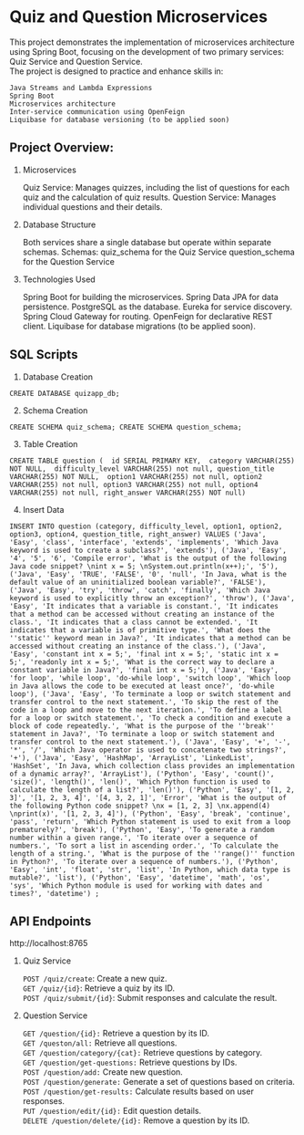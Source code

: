 # Quiz and Question Microservices

This project demonstrates the implementation of microservices architecture using Spring Boot, focusing on the development of two primary services: Quiz Service and Question Service. <br>
The project is designed to practice and enhance skills in:

    Java Streams and Lambda Expressions
    Spring Boot
    Microservices architecture
    Inter-service communication using OpenFeign
    Liquibase for database versioning (to be applied soon)

## Project Overview: <br>
1) Microservices


    Quiz Service: Manages quizzes, including the list of questions for each quiz and the calculation of quiz results.
    Question Service: Manages individual questions and their details.

2) Database Structure


    Both services share a single database but operate within separate schemas.
    Schemas:
        quiz_schema for the Quiz Service
        question_schema for the Question Service

3) Technologies Used


    Spring Boot for building the microservices.
    Spring Data JPA for data persistence.
    PostgreSQL as the database.
    Eureka for service discovery.
    Spring Cloud Gateway for routing.
    OpenFeign for declarative REST client.
    Liquibase for database migrations (to be applied soon).


## SQL Scripts
1) Database Creation

`CREATE DATABASE quizapp_db;`

2) Schema Creation

`CREATE SCHEMA quiz_schema;
CREATE SCHEMA question_schema;`

3) Table Creation

`CREATE TABLE question ( 
id SERIAL PRIMARY KEY, 
category VARCHAR(255) NOT NULL, 
difficulty_level VARCHAR(255) not null,
question_title VARCHAR(255) NOT NULL, 
option1 VARCHAR(255) not null,
option2 VARCHAR(255) not null,
option3 VARCHAR(255) not null,
option4 VARCHAR(255) not null,
right_answer VARCHAR(255) NOT null)`

4) Insert Data <br>

`INSERT INTO question
(category, difficulty_level, option1, option2, option3, option4, question_title, right_answer)
VALUES
('Java', 'Easy', 'class', 'interface', 'extends', 'implements', 'Which Java keyword is used to create a subclass?', 'extends'),
('Java', 'Easy', '4', '5', '6', 'Compile error', 'What is the output of the following Java code snippet? \nint x = 5; \nSystem.out.println(x++);', '5'),
('Java', 'Easy', 'TRUE', 'FALSE', '0', 'null', 'In Java, what is the default value of an uninitialized boolean variable?', 'FALSE'),
('Java', 'Easy', 'try', 'throw', 'catch', 'finally', 'Which Java keyword is used to explicitly throw an exception?', 'throw'),
('Java', 'Easy', 'It indicates that a variable is constant.', 'It indicates that a method can be accessed without creating an instance of the class.', 'It indicates that a class cannot be extended.', 'It indicates that a variable is of primitive type.', 'What does the ''static'' keyword mean in Java?', 'It indicates that a method can be accessed without creating an instance of the class.'),
('Java', 'Easy', 'constant int x = 5;', 'final int x = 5;', 'static int x = 5;', 'readonly int x = 5;', 'What is the correct way to declare a constant variable in Java?', 'final int x = 5;'),
('Java', 'Easy', 'for loop', 'while loop', 'do-while loop', 'switch loop', 'Which loop in Java allows the code to be executed at least once?', 'do-while loop'),
('Java', 'Easy', 'To terminate a loop or switch statement and transfer control to the next statement.', 'To skip the rest of the code in a loop and move to the next iteration.', 'To define a label for a loop or switch statement.', 'To check a condition and execute a block of code repeatedly.', 'What is the purpose of the ''break'' statement in Java?', 'To terminate a loop or switch statement and transfer control to the next statement.'),
('Java', 'Easy', '+', '-', '*', '/', 'Which Java operator is used to concatenate two strings?', '+'),
('Java', 'Easy', 'HashMap', 'ArrayList', 'LinkedList', 'HashSet', 'In Java, which collection class provides an implementation of a dynamic array?', 'ArrayList'),
('Python', 'Easy', 'count()', 'size()', 'length()', 'len()', 'Which Python function is used to calculate the length of a list?', 'len()'),
('Python', 'Easy', '[1, 2, 3]', '[1, 2, 3, 4]', '[4, 3, 2, 1]', 'Error', 'What is the output of the following Python code snippet? \nx = [1, 2, 3] \nx.append(4) \nprint(x)', '[1, 2, 3, 4]'),
('Python', 'Easy', 'break', 'continue', 'pass', 'return', 'Which Python statement is used to exit from a loop prematurely?', 'break'),
('Python', 'Easy', 'To generate a random number within a given range.', 'To iterate over a sequence of numbers.', 'To sort a list in ascending order.', 'To calculate the length of a string.', 'What is the purpose of the ''range()'' function in Python?', 'To iterate over a sequence of numbers.'),
('Python', 'Easy', 'int', 'float', 'str', 'list', 'In Python, which data type is mutable?', 'list'),
('Python', 'Easy', 'datetime', 'math', 'os', 'sys', 'Which Python module is used for working with dates and times?', 'datetime')
;`

## API Endpoints
http://localhost:8765
1) Quiz Service

    `POST /quiz/create`: Create a new quiz. <br>
    `GET /quiz/{id}`: Retrieve a quiz by its ID. <br>
    `POST /quiz/submit/{id}`: Submit responses and calculate the result.

2) Question Service

    `GET /question/{id}:` Retrieve a question by its ID. <br>
    `GET /queston/all:` Retrieve all questions. <br>
    `GET /question/category/{cat}:` Retrieve questions by category. <br>
    `GET /question/get-questions:` Retrieve questions by IDs. <br>
    `POST /question/add:` Create new question. <br>
    `POST /question/generate:` Generate a set of questions based on criteria. <br>
    `POST /question/get-results:` Calculate results based on user responses. <br>
    `PUT /question/edit/{id}:` Edit question details. <br>
    `DELETE /question/delete/{id}:` Remove a question by its ID. <br>
